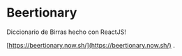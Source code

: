 # Beertionary

Diccionario de Birras hecho con ReactJS!

[https://beertionary.now.sh/](https://beertionary.now.sh/) .
